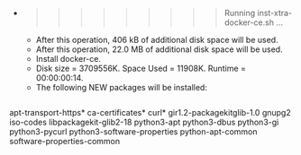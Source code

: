 * >>>>>>>>> Running inst-xtra-docker-ce.sh ...
  * After this operation, 406 kB of additional disk space will be used.
  * After this operation, 22.0 MB of additional disk space will be used.
  * Install docker-ce.
  * Disk size = 3709556K. Space Used = 11908K. Runtime = 00:00:00:14.
  * The following NEW packages will be installed:
  ```bash
apt-transport-https* ca-certificates* curl* gir1.2-packagekitglib-1.0 gnupg2
iso-codes libpackagekit-glib2-18 python3-apt python3-dbus python3-gi
python3-pycurl python3-software-properties python-apt-common software-properties-common
  ```
